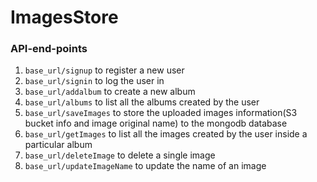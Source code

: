 # ImagesStore

### API-end-points
1. ```base_url/signup``` to register a new user
2. ```base_url/signin``` to log the user in
3. ```base_url/addalbum``` to create a new album
4. ```base_url/albums``` to list all the albums created by the user
5. ```base_url/saveImages``` to store the uploaded images information(S3 bucket info and image original name) to the mongodb database
6. ```base_url/getImages``` to list all the images created by the user inside a particular album
7. ```base_url/deleteImage``` to delete a single image
8. ```base_url/updateImageName``` to update the name of an image

